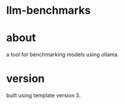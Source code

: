 # llm-benchmarks
# about
a tool for benchmarking models using ollama.

# version
built using template version 3.
